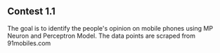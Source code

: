 ## Contest 1.1
The goal is to identify the people's opinion on mobile phones using MP Neuron and Perceptron Model.
The data points are scraped from 91mobiles.com
